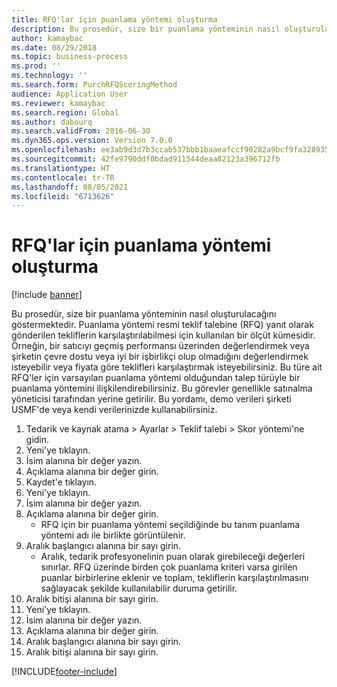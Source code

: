 ```yaml
---
title: RFQ'lar için puanlama yöntemi oluşturma
description: Bu prosedür, size bir puanlama yönteminin nasıl oluşturulacağını göstermektedir.
author: kamaybac
ms.date: 08/29/2018
ms.topic: business-process
ms.prod: ''
ms.technology: ''
ms.search.form: PurchRFQScoringMethod
audience: Application User
ms.reviewer: kamaybac
ms.search.region: Global
ms.author: dabourq
ms.search.validFrom: 2016-06-30
ms.dyn365.ops.version: Version 7.0.0
ms.openlocfilehash: ee3ab9d3d7b3ccab537bbb1baaeafccf90282a9bcf9fa328935363c0c809f181
ms.sourcegitcommit: 42fe9790ddf0bdad911544deaa82123a396712fb
ms.translationtype: HT
ms.contentlocale: tr-TR
ms.lasthandoff: 08/05/2021
ms.locfileid: "6713626"
---
```

# <a name="create-a-scoring-method-for-rfqs"></a>RFQ'lar için puanlama yöntemi oluşturma

[!include [banner](../../includes/banner.md)]

Bu prosedür, size bir puanlama yönteminin nasıl oluşturulacağını göstermektedir. Puanlama yöntemi resmi teklif talebine (RFQ) yanıt olarak gönderilen tekliflerin karşılaştırılabilmesi için kullanılan bir ölçüt kümesidir. Örneğin, bir satıcıyı geçmiş performansı üzerinden değerlendirmek veya şirketin çevre dostu veya iyi bir işbirlikçi olup olmadığını değerlendirmek isteyebilir veya fiyata göre teklifleri karşılaştırmak isteyebilirsiniz. Bu türe ait RFQ'ler için varsayılan puanlama yöntemi olduğundan talep türüyle bir puanlama yöntemini ilişkilendirebilirsiniz. Bu görevler genellikle satınalma yöneticisi tarafından yerine getirilir. Bu yordamı, demo verileri şirketi USMF'de veya kendi verilerinizde kullanabilirsiniz.

1. Tedarik ve kaynak atama > Ayarlar > Teklif talebi > Skor yöntemi'ne gidin.
2. Yeni'ye tıklayın.
3. İsim alanına bir değer yazın.
4. Açıklama alanına bir değer girin.
5. Kaydet'e tıklayın.
6. Yeni'ye tıklayın.
7. İsim alanına bir değer yazın.
8. Açıklama alanına bir değer girin.
    * RFQ için bir puanlama yöntemi seçildiğinde bu tanım puanlama yöntemi adı ile birlikte görüntülenir.  
9. Aralık başlangıcı alanına bir sayı girin.
    * Aralık, tedarik profesyonelinin puan olarak girebileceği değerleri sınırlar. RFQ üzerinde birden çok puanlama kriteri varsa girilen puanlar birbirlerine eklenir ve toplam, tekliflerin karşılaştırılmasını sağlayacak şekilde kullanılabilir duruma getirilir.  
10. Aralık bitişi alanına bir sayı girin.
11. Yeni'ye tıklayın.
12. İsim alanına bir değer yazın.
13. Açıklama alanına bir değer girin.
14. Aralık başlangıcı alanına bir sayı girin.
15. Aralık bitişi alanına bir sayı girin.



[!INCLUDE[footer-include](../../../includes/footer-banner.md)]